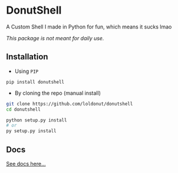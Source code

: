 # DonutShell

A Custom Shell I made in Python for fun, which means it sucks lmao

_This package is not meant for daily use._

## Installation

- Using `PIP`

```
pip install donutshell
```

- By cloning the repo (manual install)

```sh
git clone https://github.com/loldonut/donutshell
cd donutshell

python setup.py install
# or
py setup.py install
```

## Docs

[See docs here...](https://github.com/loldonut/donutshell/blob/main/DOCS.md)
